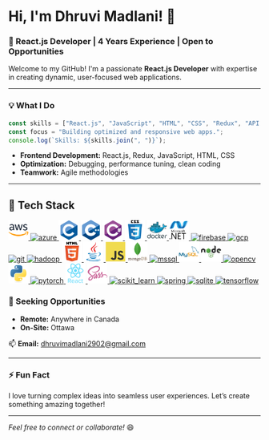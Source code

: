 # Hi, I'm Dhruvi Madlani! 👋

### 🚀 React.js Developer | 4 Years Experience | Open to Opportunities

Welcome to my GitHub! I'm a passionate **React.js Developer** with expertise in creating dynamic, user-focused web applications.

---

### 💡 What I Do
```js
const skills = ["React.js", "JavaScript", "HTML", "CSS", "Redux", "API Integration"];
const focus = "Building optimized and responsive web apps.";
console.log(`Skills: ${skills.join(", ")}`);
```

- **Frontend Development:** React.js, Redux, JavaScript, HTML, CSS
- **Optimization:** Debugging, performance tuning, clean coding
- **Teamwork:** Agile methodologies

---

## 🔧 Tech Stack
<!-- For more icons please follow https://github.com/MikeCodesDotNET/ColoredBadges --> <p align="left"> <a href=https://aws.amazon.com target="_blank"> <img src="https://raw.githubusercontent.com/devicons/devicon/master/icons/amazonwebservices/amazonwebservices-original-wordmark.svg" alt="aws" width="40" height="40"/> </a> <a href=https://azure.microsoft.com/en-in/ target="_blank"> <img src="https://www.vectorlogo.zone/logos/microsoft_azure/microsoft_azure-icon.svg" alt="azure" width="40" height="40"/> </a> <a href=https://www.cprogramming.com/ target="_blank"> <img src="https://raw.githubusercontent.com/devicons/devicon/master/icons/c/c-original.svg" alt="c" width="40" height="40"/> </a> <a href=https://www.w3schools.com/cpp/ target="_blank"> <img src="https://raw.githubusercontent.com/devicons/devicon/master/icons/cplusplus/cplusplus-original.svg" alt="cplusplus" width="40" height="40"/> </a> <a href=https://www.w3schools.com/cs/ target="_blank"> <img src="https://raw.githubusercontent.com/devicons/devicon/master/icons/csharp/csharp-original.svg" alt="csharp" width="40" height="40"/> </a> <a href=https://www.w3schools.com/css/ target="_blank"> <img src="https://raw.githubusercontent.com/devicons/devicon/master/icons/css3/css3-original-wordmark.svg" alt="css3" width="40" height="40"/> </a> <a href=https://www.docker.com/ target="_blank"> <img src="https://raw.githubusercontent.com/devicons/devicon/master/icons/docker/docker-original-wordmark.svg" alt="docker" width="40" height="40"/> </a> <a href=https://dotnet.microsoft.com/ target="_blank"> <img src="https://raw.githubusercontent.com/devicons/devicon/master/icons/dot-net/dot-net-original-wordmark.svg" alt="dotnet" width="40" height="40"/> </a> <a href=https://firebase.google.com/ target="_blank"> <img src="https://www.vectorlogo.zone/logos/firebase/firebase-icon.svg" alt="firebase" width="40" height="40"/> </a> <a href=https://cloud.google.com target="_blank"> <img src="https://www.vectorlogo.zone/logos/google_cloud/google_cloud-icon.svg" alt="gcp" width="40" height="40"/> </a> <a href=https://git-scm.com/ target="_blank"> <img src="https://www.vectorlogo.zone/logos/git-scm/git-scm-icon.svg" alt="git" width="40" height="40"/> </a> <a href=https://hadoop.apache.org/ target="_blank"> <img src="https://www.vectorlogo.zone/logos/apache_hadoop/apache_hadoop-icon.svg" alt="hadoop" width="40" height="40"/> </a> <a href=https://www.w3.org/html/ target="_blank"> <img src="https://raw.githubusercontent.com/devicons/devicon/master/icons/html5/html5-original-wordmark.svg" alt="html5" width="40" height="40"/> </a> <a href=https://www.java.com target="_blank"> <img src="https://raw.githubusercontent.com/devicons/devicon/master/icons/java/java-original.svg" alt="java" width="40" height="40"/> </a> <a href=https://developer.mozilla.org/en-US/docs/Web/JavaScript target="_blank"> <img src="https://raw.githubusercontent.com/devicons/devicon/master/icons/javascript/javascript-original.svg" alt="javascript" width="40" height="40"/> </a> <a href=https://www.mongodb.com/ target="_blank"> <img src="https://raw.githubusercontent.com/devicons/devicon/master/icons/mongodb/mongodb-original-wordmark.svg" alt="mongodb" width="40" height="40"/> </a> <a href=https://www.microsoft.com/en-us/sql-server target="_blank"> <img src="https://cdn.worldvectorlogo.com/logos/microsoft-sql-server.svg" alt="mssql" width="40" height="40"/> </a> <a href=https://www.mysql.com/ target="_blank"> <img src="https://raw.githubusercontent.com/devicons/devicon/master/icons/mysql/mysql-original-wordmark.svg" alt="mysql" width="40" height="40"/> </a> <a href=https://nodejs.org target="_blank"> <img src="https://raw.githubusercontent.com/devicons/devicon/master/icons/nodejs/nodejs-original-wordmark.svg" alt="nodejs" width="40" height="40"/> </a> <a href=https://opencv.org/ target="_blank"> <img src="https://www.vectorlogo.zone/logos/opencv/opencv-icon.svg" alt="opencv" width="40" height="40"/> </a> <a href=https://www.python.org target="_blank"> <img src="https://raw.githubusercontent.com/devicons/devicon/master/icons/python/python-original.svg" alt="python" width="40" height="40"/> </a> <a href=https://pytorch.org/ target="_blank"> <img src="https://www.vectorlogo.zone/logos/pytorch/pytorch-icon.svg" alt="pytorch" width="40" height="40"/> </a> <a href=https://reactjs.org/ target="_blank"> <img src="https://raw.githubusercontent.com/devicons/devicon/master/icons/react/react-original-wordmark.svg" alt="react" width="40" height="40"/> </a> <a href=https://sass-lang.com target="_blank"> <img src="https://raw.githubusercontent.com/devicons/devicon/master/icons/sass/sass-original.svg" alt="sass" width="40" height="40"/> </a> <a href=https://scikit-learn.org/ target="_blank"> <img src="https://upload.wikimedia.org/wikipedia/commons/0/05/Scikit_learn_logo_small.svg" alt="scikit_learn" width="40" height="40"/> </a> <a href=https://spring.io/ target="_blank"> <img src="https://www.vectorlogo.zone/logos/springio/springio-icon.svg" alt="spring" width="40" height="40"/> </a> <a href=https://www.sqlite.org/ target="_blank"> <img src="https://www.vectorlogo.zone/logos/sqlite/sqlite-icon.svg" alt="sqlite" width="40" height="40"/> </a> <a href=https://www.tensorflow.org target="_blank"> <img src="https://www.vectorlogo.zone/logos/tensorflow/tensorflow-icon.svg" alt="tensorflow" width="40" height="40"/> </a> </p>

### 🌟 Seeking Opportunities

- **Remote:** Anywhere in Canada
- **On-Site:** Ottawa

📫 **Email:** [dhruvimadlani2902@gmail.com](mailto:dhruvimadlani2902@gmail.com)

---

### ⚡ Fun Fact
I love turning complex ideas into seamless user experiences. Let’s create something amazing together!

---

*Feel free to connect or collaborate!* 😄



<!---
dhruvimadlani29/dhruvimadlani29 is a ✨ special ✨ repository because its `README.md` (this file) appears on your GitHub profile.
You can click the Preview link to take a look at your changes.
--->
